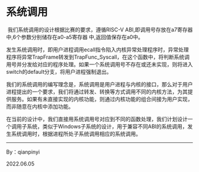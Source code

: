 # 系统调用

​		我们系统调用的设计根据比赛的要求，遵循RISC-V ABI,即调用号存放在a7寄存器中,6个参数分别储存在a0-a5寄存器 中,返回值保存在a0中。

​		发生系统调用时，即用户进程调用ecall指令陷入内核异常处理程序时，异常处理程序将异常TrapFrame转发到TrapFunc_Syscall，在这个函数中，将判断系统调用号并分发给对应的程序处理。如果一个系统调用号不存在或还未实现，则将进入switch的default分支，将用户进程强制退出。

​		我们的系统调用的编写理念是，系统调用是用户进程与内核的接口，那么对于用户进程提出的一个要求，我们将通过转发、转换等方式调用不同的内核方法，为其提供服务。如果有未直接实现的内核功能，则通过内核功能的组合间接为用户实现，而非随意在内核中添加功能。

​		在当前的设计中，我们直接用系统调用号对应到不同的函数处理，我们计划设计一个调用子系统，类似于Windows子系统的设计，用于兼容不同ABI的系统调用，发生系统调用时，根据进程所处子系统调用相应的系统调用。



--------------------

By：qianpinyi

2022.06.05
